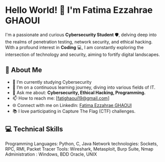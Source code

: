 # Hello World! 👋 I'm Fatima Ezzahrae GHAOUI

I'm a passionate and curious **Cybersecurity Student** 🛡️, delving deep into the realms of penetration testing, network security, and ethical hacking. With a profound interest in **Coding** 💻, I am constantly exploring the intersection of technology and security, aiming to fortify digital landscapes.

## 🌟 About Me

- 🔭 I’m currently studying Cybersecurity 
- 🌱 I’m on a continuous learning journey, diving into various fields of IT.
- 💬 Ask me about: **Cybersecurity, Ethical Hacking, Programming.**
- 📫 How to reach me: [fatighaoui19@gmail.com]
- 🌐 Connect with me on LinkedIn: [Fatima Ezzahrae GHAOUI](linkedin.com/in/fatighaoui)
- 📚 I love participating in Capture The Flag (CTF) challenges.

## 💻 Technical Skills


Programming Languages: Python, C, Java
Network technologies: Sockets, RPC, RMI, Packet Tracer
Tools: Wireshark, Metasploit, Burp Suite, Nmap
Administration :  Windows, BDD Oracle, UNIX
